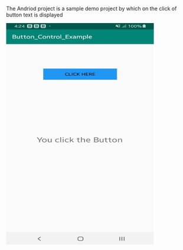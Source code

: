 The Andriod project is a sample demo project by which on the click of button text is  displayed
 

  <div >
    <img src="https://github.com/samirthaker2020/Android_Button_Control_Example/blob/master/Screenshot_20191010-162423_Button_Control_Example%5B1%5D.jpg" width="400px" height="600"></img> 
       
 </div>
